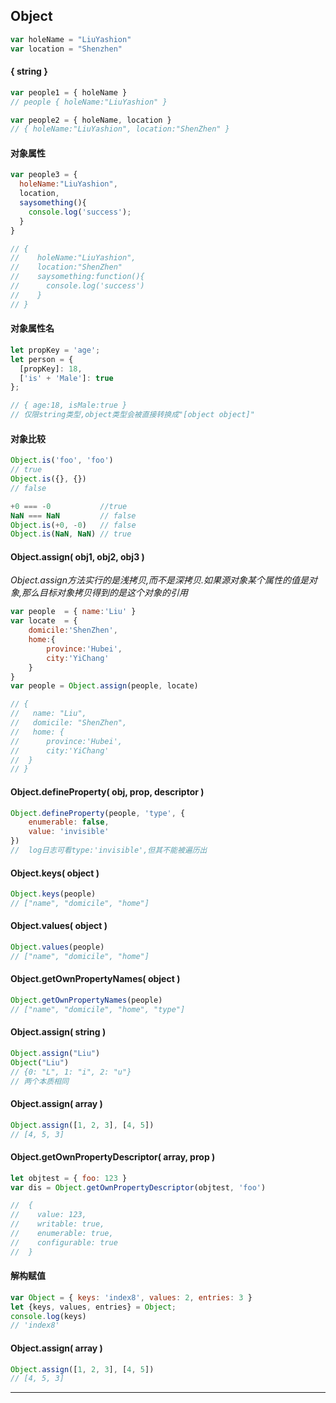 
## Object

```javascript
var holeName = "LiuYashion"
var location = "Shenzhen"
```

#### { string }
```javascript
var people1 = { holeName }
// people { holeName:"LiuYashion" }

var people2 = { holeName, location }
// { holeName:"LiuYashion", location:"ShenZhen" }
```

#### 对象属性
```javascript
var people3 = {
  holeName:"LiuYashion",
  location,
  saysomething(){
    console.log('success');
  }
}

// {
//    holeName:"LiuYashion",
//    location:"ShenZhen"
//    saysomething:function(){
//      console.log('success')
//    }
// }
```

#### 对象属性名
```javascript
let propKey = 'age';
let person = {
  [propKey]: 18,
  ['is' + 'Male']: true
};

// { age:18, isMale:true }
// 仅限string类型,object类型会被直接转换成"[object object]"
```


#### 对象比较
```javascript
Object.is('foo', 'foo')
// true
Object.is({}, {})
// false

+0 === -0           //true
NaN === NaN         // false
Object.is(+0, -0)   // false
Object.is(NaN, NaN) // true
```

#### Object.assign( obj1, obj2, obj3 )
*Object.assign方法实行的是浅拷贝,而不是深拷贝.如果源对象某个属性的值是对象,那么目标对象拷贝得到的是这个对象的引用*
```javascript
var people 	= { name:'Liu' }
var locate 	= {
	domicile:'ShenZhen',
	home:{
		province:'Hubei',
		city:'YiChang'
	}
}
var people = Object.assign(people, locate)

// {
//   name: "Liu",
//   domicile: "ShenZhen",
//   home: {
// 		province:'Hubei',
// 		city:'YiChang'
// 	}
// }
```

#### Object.defineProperty( obj, prop, descriptor )
```javascript
Object.defineProperty(people, 'type', {
    enumerable: false,
    value: 'invisible'
})
//  log日志可看type:'invisible',但其不能被遍历出
```


#### Object.keys( object )
```javascript
Object.keys(people)
// ["name", "domicile", "home"]
```

#### Object.values( object )
```javascript
Object.values(people)
// ["name", "domicile", "home"]
```

#### Object.getOwnPropertyNames( object )
```javascript
Object.getOwnPropertyNames(people)
// ["name", "domicile", "home", "type"]
```


#### Object.assign( string )
```javascript
Object.assign("Liu")
Object("Liu")
// {0: "L", 1: "i", 2: "u"}
// 两个本质相同
```


#### Object.assign( array )
```javascript
Object.assign([1, 2, 3], [4, 5])
// [4, 5, 3]
```


#### Object.getOwnPropertyDescriptor( array, prop )
```javascript
let objtest = { foo: 123 }
var dis = Object.getOwnPropertyDescriptor(objtest, 'foo')

//  {
//    value: 123,
//    writable: true,
//    enumerable: true,
//    configurable: true
//  }
```

#### 解构赋值
```javascript
var Object = { keys: 'index8', values: 2, entries: 3 }
let {keys, values, entries} = Object;
console.log(keys)
// 'index8'
```

#### Object.assign( array )
```javascript
Object.assign([1, 2, 3], [4, 5])
// [4, 5, 3]
```

---

